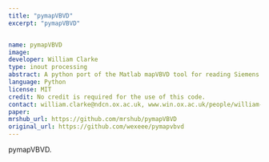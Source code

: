 ```yaml
---
title: "pymapVBVD"
excerpt: "pymapVBVD"


name: pymapVBVD
image:
developer: William Clarke
type: inout processing
abstract: A python port of the Matlab mapVBVD tool for reading Siemens Twix files.
language: Python
license: MIT
credit: No credit is required for the use of this code.
contact: william.clarke@ndcn.ox.ac.uk, www.win.ox.ac.uk/people/william-clarke
paper:
mrshub_url: https://github.com/mrshub/pymapVBVD
original_url: https://github.com/wexeee/pymapvbvd
---
```


pymapVBVD.
